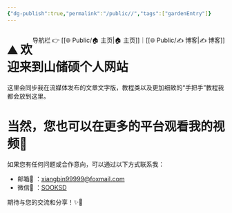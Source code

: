 ```yaml
---
{"dg-publish":true,"permalink":"/public//","tags":["gardenEntry"]}
---
```


<span style="float:right;">

导航栏  👉  [[🌐  Public/🏠 主页\|🏠 主页]]｜[[🌐  Public/✍️ 博客\|✍️ 博客]] 

</span>

# ⛰️ 欢迎来到山储硕个人网站 
这里会同步我在流媒体发布的文章文字版，教程类以及更加细致的“手把手”教程我都会放到这里。

# 当然，您也可以在更多的平台观看我的视频🎥

如果您有任何问题或合作意向，可以通过以下方式联系我：

- 邮箱📩 ：[xiangbin99999@foxmail.com](mailto:xiangbin99999@foxmail.com) 
- 微信📲 ：[SOOKSD](weixin://profile/SOOKSD) 

期待与您的交流和分享！✨💬


